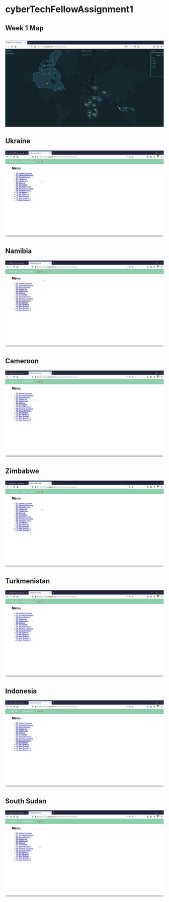 # cyberTechFellowAssignment1

## Week 1 Map
<img src='CTFWEEK1.png' title='week1' width='' alt='' />

## Ukraine 
<img src='Ukraine-HiddenEmployee.gif' title='Ukraine' width='' alt='' />


## Namibia
<img src='Secret1-Namibia.gif' title='Namibia' width='' alt='' />

## Cameroon
<img src='Cameroon-HiddenCar.gif' title='Cameroon' width='' alt='' />

## Zimbabwe
<img src='Zimbabwe-PeculiarEmployee.gif' title='Zimbabwe' width='' alt='' />

## Turkmenistan
<img src='HiddenUser-Turk.gif' title='Turkministan' width='' alt='' />


## Indonesia
<img src='Riddler-Indonesia.gif' title='Indonesia' width='' alt='' />


## South Sudan
<img src='SouthSudan-PrivEscal.gif' title='SouthSudan' width='' alt='' />

